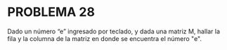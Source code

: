 # PROBLEMA 28

Dado un número “e” ingresado por teclado, y dada una matriz M, hallar la fila y la columna de la 
matriz en donde se encuentra el número "e".